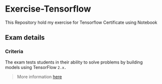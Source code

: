 # Exercise-Tensorflow

This Repository hold my exercise for Tensorflow Certificate using Notebook

## Exam details

### Criteria

The exam tests students in their ability to solve problems by building models using TensorFlow
`2.x.`

> More information [here](https://www.tensorflow.org/extras/cert/TF_Certificate_Candidate_Handbook.pdf)
